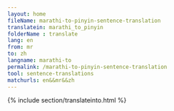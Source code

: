 ```yaml
---
layout: home
fileName: marathi-to-pinyin-sentence-translation
translatein: marathi_to_pinyin
folderName : translate
lang: en
from: mr
to: zh
langname: marathi-to
permalink: /marathi-to-pinyin-sentence-translation
tool: sentence-translations
matchurls: en&&mr&&zh
---
```

{% include section/translateinto.html %}
